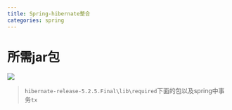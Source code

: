 ```yaml
---
title: Spring-hibernate整合
categories: spring
---
```


# 所需jar包
![](Spring-hibernate整合/1.png)
> `hibernate-release-5.2.5.Final\lib\required`下面的包以及spring中事务`tx`
